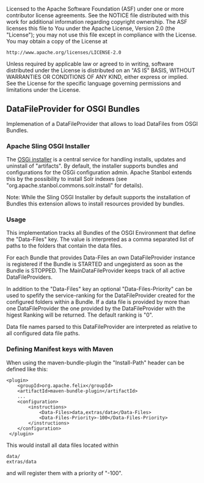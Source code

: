 Licensed to the Apache Software Foundation (ASF) under one or more
contributor license agreements.  See the NOTICE file distributed with
this work for additional information regarding copyright ownership.
The ASF licenses this file to You under the Apache License, Version 2.0
(the "License"); you may not use this file except in compliance with
the License.  You may obtain a copy of the License at

    http://www.apache.org/licenses/LICENSE-2.0

Unless required by applicable law or agreed to in writing, software
distributed under the License is distributed on an "AS IS" BASIS,
WITHOUT WARRANTIES OR CONDITIONS OF ANY KIND, either express or implied.
See the License for the specific language governing permissions and
limitations under the License.

DataFileProvider for OSGI Bundles
---------------------------------

Implemenation of a DataFileProvider that allows to load DataFiles from
OSGI Bundles.

### Apache Sling OSGI Installer

The [OSGi installer](http://sling.apache.org/site/osgi-installer.html) 
is a central service for handling installs, updates and  uninstall of "artifacts". 
By default, the installer supports bundles and configurations for the OSGi 
configuration admin. Apache Stanbol extends this by the possibility to install
Solr indexes (see "org.apache.stanbol.commons.solr.install" for details).

Note: While the Sling OSGI Installer by default supports the installation of 
Bundles this extension allows to install resources provided by bundles.

### Usage

This implementation tracks all Bundles of the OSGI Environment that define the
"Data-Files" key. The value is interpreted as a comma separated list of
paths to the folders that contain the data files.

For each Bundle that provides Data-Files an own DataFileProvider instance is
registered if the Bundle is STARTED and ungegisterd as soon as the Bundle is
STOPPED.
The MainDataFileProvider keeps track of all active DataFileProviders.

In addition to the "Data-Files" key an optional "Data-Files-Priority" can be
used to spefify the service-ranking for the DataFileProvider created for the
configured folders within a Bundle.
If a data file is provided by more than one DataFileProvider the one provided
by the DataFileProvider with the higest Ranking will be returned.
The default ranking is "0".

Data file names parsed to this DataFileProvider are interpreted as relative to
all configured data file paths. 

### Defining Manifest keys with Maven

When using the maven-bundle-plugin the "Install-Path" header can be defined
like this:

    <plugin>
        <groupId>org.apache.felix</groupId>
        <artifactId>maven-bundle-plugin</artifactId>
        ...
        <configuration>
            <instructions>
                <Data-Files>data,extras/data</Data-Files>
                <Data-Files-Priority>-100</Data-Files-Priority>
            </instructions>
        </configuration>
     </plugin>

This would install all data files located within

    data/
    extras/data
    
and will register them with a priority of "-100".
